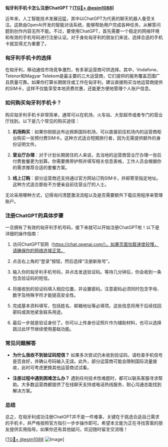 **匈牙利手机卡怎么注册ChatGPT？[[TG💪+ @esim1088](https://t.me/s/esim1088)]**

近年来，人工智能技术发展迅猛，其中以ChatGPT为代表的聊天机器人备受关注。这款由OpenAI开发的智能对话系统，能够帮助用户完成各种任务，从解答问题到创作内容无所不能。不过，要使用ChatGPT，首先需要一个稳定的网络环境和有效的手机号码进行注册认证。对于身处匈牙利的朋友们来说，选择合适的手机卡就显得尤为重要了。

### 匈牙利手机卡的选择

在匈牙利，移动通信市场竞争激烈，有多家运营商可供选择。其中，Vodafone、Telenor和Magyar Telekom是最主要的三大运营商，它们提供的服务覆盖范围广且质量可靠。如果你打算长期居住或工作在匈牙利，建议直接购买当地运营商提供的SIM卡，这样不仅能享受本地资费优惠，还能更方便地管理个人账户信息。

### 如何购买匈牙利手机卡？

购买匈牙利手机卡非常简单，通常可以在机场、火车站、大型超市或者专门的营业厅找到。以下是几个常见的购买途径：

1. **机场购买**：如果你刚抵达布达佩斯国际机场，可以直接前往机场内的运营商柜台购买一张预付费SIM卡。这种方式适合短期旅行者，因为无需提供额外的身份证明文件。
   
2. **营业厅办理**：对于计划长期居住的人来说，去当地的运营商营业厅办理一张后付费套餐更为划算。你需要携带护照并填写相关信息表格，工作人员会根据你的需求推荐合适的套餐方案。

3. **线上订购**：部分运营商还支持通过官方网站订购SIM卡，并邮寄至指定地址。这种方式适合那些不方便亲自前往营业厅的人士。

无论采用哪种方式，记得询问清楚激活流程以及是否需要额外下载应用程序来管理账户。

### 注册ChatGPT的具体步骤

一旦拥有了有效的匈牙利手机号码，接下来就可以开始注册ChatGPT啦！以下是详细的操作指南：

1. 访问ChatGPT官网（https://chat.openai.com/）。如果页面加载速度较慢，请确保你的网络连接正常。

2. 点击右上角的“登录”按钮，然后选择“注册新账号”。

3. 输入你的匈牙利手机号码，并点击发送验证码。等待几分钟后，你会收到一条包含验证码的短信。

4. 将接收到的验证码填入相应位置，并设置密码。注意密码必须同时包含字母、数字及特殊字符才能提高安全性。

5. 完成基本资料填写，包括姓名、邮箱地址等必填项。这些信息将用于后续找回密码或其他紧急联系用途。

6. 最后一步就是验证身份了。你可以上传身份证照片作为辅助材料，也可以选择跳过此环节继续使用基础功能。

### 常见问题解答

- **为什么我收不到验证码短信？**
  如果多次尝试仍未收到验证码，请检查手机信号是否良好，并确认号码输入无误。此外，部分运营商可能会限制国际流量接收，此时可考虑更换其他运营商试试看。

- **注册过程中遇到困难怎么办？**
  遇到任何技术性难题时，都可以联系客服寻求帮助。大多数运营商都提供了在线聊天支持或电话热线服务，耐心沟通总能找到解决方案。

### 总结

总之，在匈牙利成功注册ChatGPT并不是一件难事，关键在于挑选合适自己需求的手机卡，并严格按照官方指引一步步操作即可。希望本文能为正在寻找答案的朋友提供实用指导。如果你还有其他疑问，欢迎随时留言交流哦！

[[TG💪+ @esim1088](https://t.me/s/esim1088) ![Image](https://i.postimg.cc/4NQfJmqS/Snipaste-2025-05-13-00-14-12.png)]